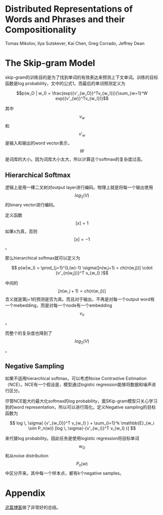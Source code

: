 # Distributed Representations of Words and Phrases and their Compositionality

Tomas Mikolov, Ilya Sutskever, Kai Chen, Greg Corrado, Jeffrey Dean

# The Skip-gram Model

skip-gram的训练目的是为了找到单词的有效表达来预测上下文单词。训练的目标函数是log probability，文中的公式1。而最后的单词预测定义为

$$p(w_O | w_I) = \frac{exp({v'_{w_O}}^Tv_{w_I})}{\sum_{w=1}^W exp({v'_{w}}^Tv_{w_I})}$$

其中$$v_w$$和$$v'_w$$是输入和输出的word vector表示，$$W$$是词库的大小。因为词库大小太大，所以计算这个softmax的复杂度过高。

## Hierarchical Softmax

逻辑上是用一棵二叉树对output layer进行编码。物理上就是将每一个输出使用$$log_2(V)$$的binary vector进行编码。

定义函数$$ [x] = 1$$ 如果x为真，否则$$[x] = -1$$。

那么hierarchical softmax就可以定义为

$$ p(w|w_I) = \prod_{j=1}^{L(w)-1} \sigma([n(w,j+1) = ch(n(w,j))] \cdot {v'_{n(w,j)}}^T v_{w_I} )$$

中间的$$[n(w,j+1) = ch(n(w,j))]$$含义就是第j+1的预测是否为真。而且对于输出，不再是对每一个output word有一个mebedding，而是对每一个node有一个embedding $$v_n$$。

而整个的复杂度也降到了$$log_2(V)$$。

## Negative Sampling

如果不适用hierarchical softmax，可以考虑Noise Contrastive Estimation（NCE）。NCE有一个假设是，模型通过logistic regression能够将数据和噪声进行区分。

尽管NCE能大约最大化softmax的log probability，蛋SKip-gram模型只关心学习到的word representation，所以可以进行简化。定义Negative sampling的目标函数为

$$ log \, \sigma( {v'_{w_O}}^T v_{w_I} ) + \sum_{i=1}^k \mathbb{E}_{w_i \sim P_n(w)} [log \, \sigma(-{v'_{w_i}}^T v_{w_I} )] $$

来代替log probability。因此任务是使用logistic regression将目标单词$$w_O$$和从noise distribution $$P_n(w)$$中区分开来。其中每一个样本点，都有k个negative samples。

# Appendix

[这篇博客](http://sebastianruder.com/word-embeddings-softmax/index.html#hierarchicalsoftmax)做了非常好的总结。